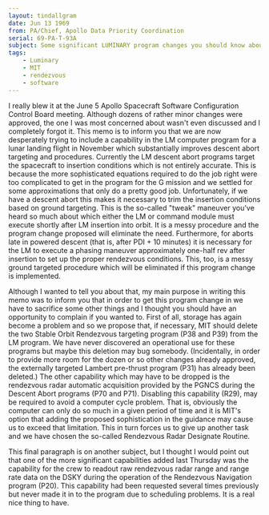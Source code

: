 ```yaml
---
layout: tindallgram
date: Jun 13 1969 
from: PA/Chief, Apollo Data Priority Coordination
serial: 69-PA-T-93A
subject: Some significant LUMINARY program changes you should know about
tags:
    - Luminary
    - MIT
    - rendezvous
    - software
---
```

I really blew it at the June 5 Apollo Spacecraft Software Configuration 
Control Board meeting. Although dozens of rather minor changes were 
approved, the one I was most concerned about wasn't even discussed and I 
completely forgot it. This memo is to inform you that we are now desperately 
trying to include a capability in the LM computer program for a 
lunar landing flight in November which substantially improves descent 
abort targeting and procedures. Currently the LM descent abort programs 
target the spacecraft to insertion conditions which is not entirely 
accurate. This is because the more sophisticated equations required to 
do the job right were too complicated to get in the program for the G 
mission and we settled for some approximations that only do a pretty 
good job. Unfortunately, if we have a descent abort this makes it 
necessary to trim the insertion conditions based on ground targeting. 
This is the so-called "tweak" maneuver you've heard so much about which 
either the LM or command module must execute shortly after LM insertion 
into orbit. It is a messy procedure and the program change proposed will 
eliminate the need. Furthermore, for aborts late in powered descent 
(that is, after PDI + 10 minutes) it is necessary for the LM to execute 
a phasing maneuver approximately one-half rev after insertion to set up 
the proper rendezvous conditions. This, too, is a messy ground targeted 
procedure which will be eliminated if this program change is implemented. 

Although I wanted to tell you about that, my main purpose in writing this 
memo was to inform you that in order to get this program change in we have 
to sacrifice some other things and I thought you should have an opportunity 
to complain if you wanted to. First of all, storage has again become a 
problem and so we propose that, if necessary, MIT should delete the two 
Stable Orbit Rendezvous targeting program (P38 and P39) from the LM 
program. We have never discovered an operational use for these programs 
but maybe this deletion may bug somebody. (Incidentally, in order to 
provide more room for the dozen or so other changes already approved, the 
externally targeted Lambert pre-thrust program (P31) has already been 
deleted.) The other capability which may have to be dropped is the rendezvous 
radar automatic acquisition provided by the PGNCS during the Descent Abort 
programs (P70 and P71). Disabling this capability (R29), may be required 
to avoid a computer cycle problem. That is, obviously the computer can 
only do so much in a given period of time and it is MIT's option that 
adding the proposed sophistication in the guidance may cause us to exceed 
that limitation. This in turn forces us to give up another task and we 
have chosen the so-called Rendezvous Radar Designate Routine. 

This final paragraph is on another subject, but I thought I would point 
out that one of the more significant capabilities added last Thursday 
was the capability for the crew to readout raw rendezvous radar range and 
range rate data on the DSKY during the operation of the Rendezvous Navigation 
program (P20). This capability had been requested several times 
previously but never made it in to the program due to scheduling problems. 
It is a real nice thing to have.
